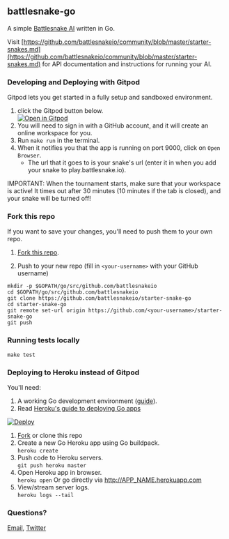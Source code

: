 ## battlesnake-go

A simple [Battlesnake AI](http://battlesnake.io) written in Go.

Visit [https://github.com/battlesnakeio/community/blob/master/starter-snakes.md](https://github.com/battlesnakeio/community/blob/master/starter-snakes.md) for API documentation and instructions for running your AI.

### Developing and Deploying with Gitpod

Gitpod lets you get started in a fully setup and sandboxed environment.

1. click the Gitpod button below. <br>
[![Open in Gitpod](https://gitpod.io/button/open-in-gitpod.svg)](https://gitpod.io/#https://github.com/battlesnakeio/starter-snake-go)
1. You will need to sign in with a GitHub account, and it will create an online workspace for you.
1. Run `make run` in the terminal. 
1. When it notifies you that the app is running on port 9000, click on `Open Browser`.
      - The url that it goes to is your snake's url (enter it in when you add your snake to play.battlesnake.io).

IMPORTANT: When the tournament starts, make sure that your workspace is active! It times out after 30 minutes (10 minutes if the tab is closed), and your snake will be turned off!

### Fork this repo

If you want to save your changes, you'll need to push them to your own repo. 

1. [Fork this repo](https://github.com/battlesnakeio/starter-snake-go/fork).

1. Push to your new repo (fill in `<your-username>` with your GitHub username)
```
mkdir -p $GOPATH/go/src/github.com/battlesnakeio
cd $GOPATH/go/src/github.com/battlesnakeio
git clone https://github.com/battlesnakeio/starter-snake-go 
cd starter-snake-go
git remote set-url origin https://github.com/<your-username>/starter-snake-go
git push
```

### Running tests locally

```
make test
```

### Deploying to Heroku instead of Gitpod

You'll need:
  1. A working Go development environment ([guide](https://golang.org/doc/install)).
  1. Read [Heroku's guide to deploying Go apps](https://devcenter.heroku.com/articles/getting-started-with-go#introduction)

[![Deploy](https://www.herokucdn.com/deploy/button.png)](https://heroku.com/deploy)

1. [Fork](#fork-this-repo) or clone this repo 
1. Create a new Go Heroku app using Go buildpack.<br>
`
heroku create
`
1. Push code to Heroku servers.<br>
`
git push heroku master
`
1. Open Heroku app in browser.<br>
`
heroku open
`
Or go directly via http://APP_NAME.herokuapp.com
1. View/stream server logs.<br>
`
heroku logs --tail
`

### Questions?

[Email](mailto:battlesnake@sendwithus.com), [Twitter](http://twitter.com/send_with_us)
